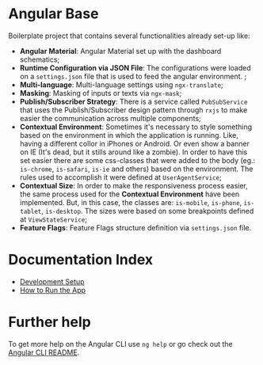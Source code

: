 # Angular Base

Boilerplate project that contains several functionalities already set-up like:

- **Angular Material**: Angular Material set up with the dashboard schematics;
- **Runtime Configuration via JSON File**: The configurations were loaded on a ```settings.json``` file that is used to feed the angular environment. ;
- **Multi-language**: Multi-language settings using ```ngx-translate```;
- **Masking**: Masking of inputs or texts via ```ngx-mask```;
- **Publish/Subscriber Strategy**: There is a service called ```PubSubService``` that uses the Publish/Subscriber design pattern through ```rxjs``` to make easier the communication across multiple components;
- **Contextual Environment**: Sometimes it's necessary to style something based on the environment in which the application is running. Like, having a different collor in iPhones or Android. Or even show a banner on IE (It's dead, but it stills around like a zombie). In order to have this set easier there are some css-classes that were added to the body (eg.: ```is-chrome```, ```is-safari```, ```is-ie``` and others) based on the environment. The rules used to accomplish it were defined at ```UserAgentService```;
- **Contextual Size**: In order to make the responsiveness process easier, the same process used for the **Contextual Environment** have been implemented. But, in this case, the classes are: ```is-mobile```, ```is-phone```, ```is-tablet```, ```is-desktop```. The sizes were based on some breakpoints defined at ```ViewStateService```;
- **Feature Flags**: Feature Flags structure definition via ```settings.json``` file.

# Documentation Index

- [Development Setup](./docs/setup.md)
- [How to Run the App](./docs/how-to-run.md)

# Further help

To get more help on the Angular CLI use `ng help` or go check out the [Angular CLI README](https://github.com/angular/angular-cli/blob/master/README.md).
